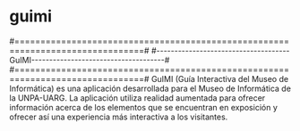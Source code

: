# guimi
#===============================================================================#
#-------------------------------------GuIMI-------------------------------------#
#===============================================================================#
GuIMI (Guía Interactiva del Museo de Informática) es una aplicación desarrollada 
para el Museo de Informática de la UNPA-UARG. 
La aplicación utiliza realidad aumentada para ofrecer información acerca de los
elementos que se encuentran en exposición y ofrecer así una experiencia más 
interactiva a los visitantes. 
